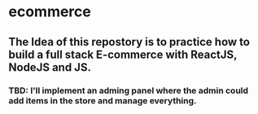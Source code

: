 # ecommerce

## The Idea of this repostory is to practice how to build a full stack E-commerce with ReactJS, NodeJS and JS.

### TBD: I'll implement an adming panel where the admin could add items in the store and manage everything.
